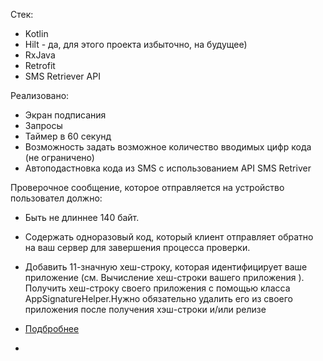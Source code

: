 Стек:
 - Kotlin
 - Hilt - да, для этого проекта избыточно, на будущее)
 - RxJava
 - Retrofit
 - SMS Retriever API

Реализовано:
- Экран подписания
- Запросы
- Таймер в 60 секунд
- Возможность задать возможное количество вводимых цифр кода (не ограничено)
- Автоподастновка кода из SMS с использованием API SMS Retriver

Проверочное сообщение, которое отправляется на устройство пользовател должно:
 - Быть не длиннее 140 байт.
 - Содержать одноразовый код, который клиент отправляет обратно на ваш сервер для завершения процесса проверки.
 - Добавить 11-значную хеш-строку, которая идентифицирует ваше приложение (см. Вычисление хеш-строки вашего приложения ). Получить хеш-строку своего приложения с помощью класса AppSignatureHelper.Нужно обязательно удалить его из своего приложения после получения хэш-строки и/или релизе
 - [Подбробнее]([https://github.com/user/repo/blob/branch/other_file.md](https://developers.google.com/identity/sms-retriever/overview?hl=ru)https://developers.google.com/identity/sms-retriever/overview?hl=ru) 

 - 
